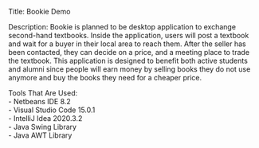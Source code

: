 Title: Bookie Demo

Description: Bookie is planned to be desktop application to exchange second-hand textbooks. 
Inside the application, users will post a textbook and wait for a buyer in their local area 
to reach them. After the seller has been contacted, they can decide on a price, and a meeting 
place to trade the textbook. This application is designed to benefit both active students and 
alumni since people will earn money by selling books they do not use anymore and buy the books 
they need for a cheaper price. 

Tools That Are Used: <br>
	- Netbeans IDE 8.2 <br>
	- Visual Studio Code 15.0.1 <br>
	- IntelliJ Idea 2020.3.2 <br>
	- Java Swing Library <br>
	- Java AWT Library <br>
